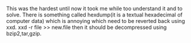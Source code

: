 This was the hardest until now it took me while too understand it and to solve.
There is something called hexdump(it is a textual hexadecimal of computer data) which is annoying which need to be reverted back using xxd.
xxd -r file >> new.file
then it should be decompressed using bzip2,tar,gzip.